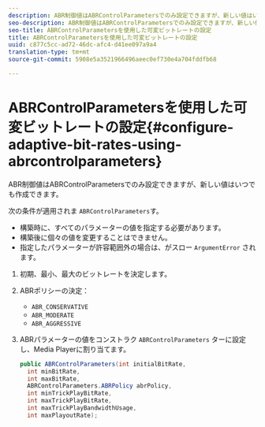 ```yaml
---
description: ABR制御値はABRControlParametersでのみ設定できますが、新しい値はいつでも作成できます。
seo-description: ABR制御値はABRControlParametersでのみ設定できますが、新しい値はいつでも作成できます。
seo-title: ABRControlParametersを使用した可変ビットレートの設定
title: ABRControlParametersを使用した可変ビットレートの設定
uuid: c877c5cc-ad72-46dc-afc4-d41ee097a9a4
translation-type: tm+mt
source-git-commit: 5908e5a3521966496aeec0ef730e4a704fddfb68

---
```



# ABRControlParametersを使用した可変ビットレートの設定{#configure-adaptive-bit-rates-using-abrcontrolparameters}

ABR制御値はABRControlParametersでのみ設定できますが、新しい値はいつでも作成できます。

次の条件が適用されま `ABRControlParameters`す。

* 構築時に、すべてのパラメーターの値を指定する必要があります。
* 構築後に個々の値を変更することはできません。
* 指定したパラメーターが許容範囲外の場合は、がスロー `ArgumentError` されます。

1. 初期、最小、最大のビットレートを決定します。
1. ABRポリシーの決定：

   * `ABR_CONSERVATIVE`
   * `ABR_MODERATE`
   * `ABR_AGGRESSIVE`

1. ABRパラメーターの値をコンストラク `ABRControlParameters` ターに設定し、Media Playerに割り当てます。

   ```java
   public ABRControlParameters(int initialBitRate, 
     int minBitRate, 
     int maxBitRate, 
     ABRControlParameters.ABRPolicy abrPolicy, 
     int minTrickPlayBitRate, 
     int maxTrickPlayBitRate, 
     int maxTrickPlayBandwidthUsage, 
     int maxPlayoutRate);
   ```


